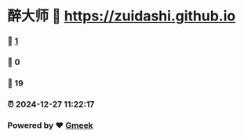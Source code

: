 # 醉大师 :link: https://zuidashi.github.io 
### :page_facing_up: [1](https://zuidashi.github.io/tag.html) 
### :speech_balloon: 0 
### :hibiscus: 19 
### :alarm_clock: 2024-12-27 11:22:17 
### Powered by :heart: [Gmeek](https://github.com/Meekdai/Gmeek)
